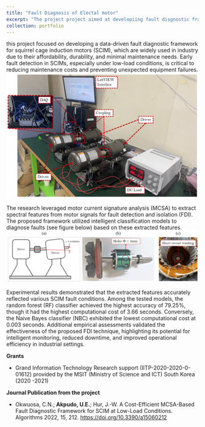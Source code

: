 ```yaml
---
title: "Fault Diagnosis of Electal motor"
excerpt: "The project project aimed at developiing fault disgnostic frameworks for electrical motors. Supervised by Prof. Hur Jang Wook and spearheaded by myself, the team designed test beds, conducted experiments and authored a journal articles. <br/><img src='/images/okw_exp.webp' style='width:200px'> "
collection: portfolio
---
```


<!-- ![solenoid pumps](/images/gear.png){: .align-right width = "200px}  -->
this project focused on developing a data-driven fault diagnostic framework for squirrel cage induction motors (SCIM), which are widely used in industry due to their affordability, durability, and minimal maintenance needs. Early fault detection in SCIMs, especially under low-load conditions, is critical to reducing maintenance costs and preventing unexpected equipment failures.<br/><img src='/images/okw_exp.webp'>

The research leveraged motor current signature analysis (MCSA) to extract spectral features from motor signals for fault detection and isolation (FDI). The proposed framework utilized intelligent classification models to diagnose faults (see figure below) based on these extracted features. <br/><img src='/images/okw_exp2.webp'>

Experimental results demonstrated that the extracted features accurately reflected various SCIM fault conditions. Among the tested models, the random forest (RF) classifier achieved the highest accuracy of 79.25%, though it had the highest computational cost of 3.66 seconds. Conversely, the Naive Bayes classifier (NBC) exhibited the lowest computational cost at 0.003 seconds. Additional empirical assessments validated the effectiveness of the proposed FDI technique, highlighting its potential for intelligent monitoring, reduced downtime, and improved operational efficiency in industrial settings.

**Grants**
* Grand Information Technology Research support (IITP-2020-2020-0-01612) provided by the MSIT (Ministry of Science and ICT) South Korea (2020 -2021)

**Journal Publication from the project**
* Okwuosa, C.N.; **Akpudo, U.E.**; Hur, J.-W. A Cost-Efficient MCSA-Based Fault Diagnostic Framework for SCIM at Low-Load Conditions. Algorithms 2022, 15, 212. https://doi.org/10.3390/a15060212

